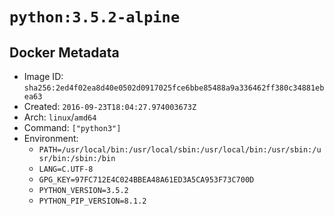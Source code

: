 # `python:3.5.2-alpine`

## Docker Metadata

- Image ID: `sha256:2ed4f02ea8d40e0502d0917025fce6bbe85488a9a336462ff380c34881ebea63`
- Created: `2016-09-23T18:04:27.974003673Z`
- Arch: `linux`/`amd64`
- Command: `["python3"]`
- Environment:
  - `PATH=/usr/local/bin:/usr/local/sbin:/usr/local/bin:/usr/sbin:/usr/bin:/sbin:/bin`
  - `LANG=C.UTF-8`
  - `GPG_KEY=97FC712E4C024BBEA48A61ED3A5CA953F73C700D`
  - `PYTHON_VERSION=3.5.2`
  - `PYTHON_PIP_VERSION=8.1.2`
